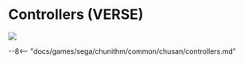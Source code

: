 # Controllers (VERSE)
<img src="/img/chunithm/sdhd/verse.png">

--8<-- "docs/games/sega/chunithm/common/chusan/controllers.md"
